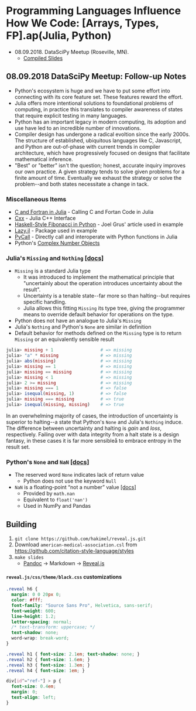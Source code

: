 # Programming Languages Influence How We Code: \[Arrays, Types, FP\].ap(Julia, Python)

- 08.09.2018. DataSciPy Meetup (Roseville, MN).
  - [Compiled Slides](https://github.com/jagrafft/presentations/blob/master/arrays_types_fp_julia_python/compiled-slides.zip)

## 08.09.2018 DataSciPy Meetup: Follow-up Notes
- Python's ecosystem is huge and we have to put some effort into connecting with its core feature set. These features reward the effort.
- Julia offers more intentional solutions to foundational problems of computing, in practice this translates to compiler awareness of states that require explicit testing in many languages.
- Python has an important legacy in modern computing, its adoption and use have led to an incredible number of innovations.
- Compiler design has undergone a radical evoltion since the early 2000s. The structure of established, ubiquitous languages like C, Javascript, and Python are out-of-phase with current trends in compiler architecture, which have progressively focused on designs that facilitate mathematical inference.
- "Best" or "better" isn't the question; honest, accurate inquiry improves our own practice. A given strategy tends to solve given problems for a finite amount of time. Eventually we exhaust the strategy or solve the problem--and both states necessitate a change in tack.

### Miscellaneous Items
- [C and Fortran in Julia](https://docs.julialang.org/en/v1/manual/calling-c-and-fortran-code/) - Calling C and Fortan Code in Julia
- [Cxx](https://github.com/Keno/Cxx.jl) - Julia C++ Interface
- [Haskell-Style Fibonacci in Python](http://joelgrus.com/2015/07/07/haskell-style-fibonacci-in-python/) - Joel Grus' article used in example
- [Lazy.jl](https://github.com/MikeInnes/Lazy.jl) - Package used in example
- [PyCall](https://github.com/JuliaPy/PyCall.jl) - Directly call and interoperate with Python functions in Julia
- Python's [Complex Number Objects](https://docs.python.org/3/c-api/complex.html)

### Julia's `Missing` and `Nothing` [[docs]](https://docs.julialang.org/en/v1/manual/missing/index.html)
- `Missing` is a standard Julia type
  - It was introduced to implement the mathematical principle that "uncertainly about the operation introduces uncertainty about the result".
  - Uncertainty is a tenable state--far more so than halting--but requires specific handling.
  - Julia allows this fitting `Missing` its type tree, giving the programmer means to override default behavior for operations on the type.
- Python does not have an analogue to Julia's `Missing`
- Julia's `Nothing` and Python's `None` are similar in definition
- Default behavior for methods defined on the `Missing` type is to return `Missing` or an equivalently sensible result

```julia
julia> missing + 1                  # => missing
julia> "a" * missing                # => missing
julia> abs(missing)                 # => missing
julia> missing == 1                 # => missing
julia> missing == missing           # => missing
julia> missing < 1                  # => missing
julia> 2 >= missing                 # => missing
julia> missing === 1                # => false
julia> isequal(missing, 1)          # => false
julia> missing === missing          # => true
julia> isequal(missing, missing)    # => true
```
In an overwhelming majority of cases, the introduction of uncertainty is superior to halting--a state that Python's `None` and Julia's `Nothing` induce. The difference between uncertainty and halting is *gain* and *loss*, respectively. Failing over with data integrity from a halt state is a design fantasy, in these cases it is far more sensibleå to embrace entropy in the result set.

### Python's `None` and `NaN` [[docs]](https://docs.python.org/3.7/library/constants.html#None)
- The reserved word `None` indicates lack of return value
  - Python does not use the keyword `Null`
- `NaN` is a floating-point “not a number” value [[docs]](https://docs.python.org/3.7/library/constants.html#None)
  - Provided by `math.nan`
  - Equivalent to `float('nan')`
  - Used in NumPy and Pandas

## Building
1. `git clone https://github.com/hakimel/reveal.js.git`
2. Download `american-medical-association.csl` from <https://github.com/citation-style-language/styles>
3. `make slides`
    - [Pandoc](https://pandoc.org/) -> Markdown -> [Reveal.js](https://github.com/hakimel/reveal.js/)

#### `reveal.js/css/theme/black.css` customizations
```css
.reveal h6 {
  margin: 0 0 20px 0;
  color: #fff;
  font-family: "Source Sans Pro", Helvetica, sans-serif;
  font-weight: 600;
  line-height: 1.2;
  letter-spacing: normal;
  /* text-transform: uppercase; */
  text-shadow: none;
  word-wrap: break-word;
}

.reveal h1 { font-size: 2.1em; text-shadow: none; }
.reveal h2 { font-size: 1.6em; }
.reveal h3 { font-size: 1.3em; }
.reveal h4 { font-size: 1em; }

div[id^="ref-"] > p {
  font-size: 0.4em;
  margin: 0;
  text-align: left;
}
```
